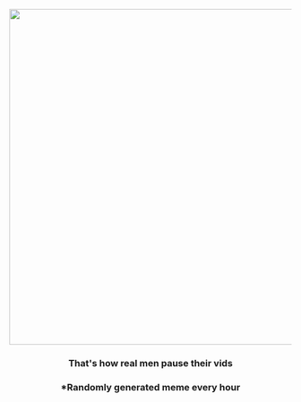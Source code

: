 <p align="center">
        <img src="https://i.redd.it/b3sg1c2aazp91.jpg" width="600" height="600">
        </p>
        <h3 align="center">That's how real men pause their vids</h3>
        <h3 align="center">*Randomly generated meme every hour</h3>
    